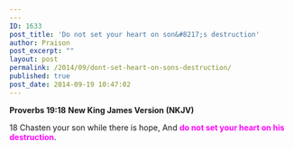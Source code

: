 ```yaml
---
---
ID: 1633
post_title: 'Do not set your heart on son&#8217;s destruction'
author: Praison
post_excerpt: ""
layout: post
permalink: /2014/09/dont-set-heart-on-sons-destruction/
published: true
post_date: 2014-09-19 10:47:02
---
```

<strong>Proverbs 19:18</strong>
<strong> New King James Version (NKJV)</strong>

18 Chasten your son while there is hope,
And <span style="color: #ff00ff;"><strong>do not set your heart on his destruction</strong></span>.